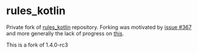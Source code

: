 # rules_kotlin
Private fork of [rules_kotlin](https://github.com/bazelbuild/rules_kotlin) repository.
Forking was motivated by [issue #367](https://github.com/bazelbuild/rules_kotlin/issues/367) and more generally the lack of progress on [this](https://github.com/bazelbuild/rules_kotlin/issues/23). 

This is a fork of 1.4.0-rc3